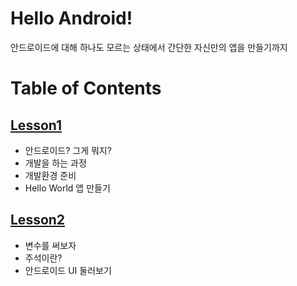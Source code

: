 # Hello Android!

안드로이드에 대해 하나도 모르는 상태에서 간단한 자신만의 앱을 만들기까지


# Table of Contents

## [Lesson1](https://github.com/wooklym/study-android/tree/master/lesson1)

- 안드로이드? 그게 뭐지?
- 개발을 하는 과정
- 개발환경 준비
- Hello World 앱 만들기

## [Lesson2](https://github.com/wooklym/study-android/tree/master/lesson2)

- 변수를 써보자
- 주석이란?
- 안드로이드 UI 둘러보기
